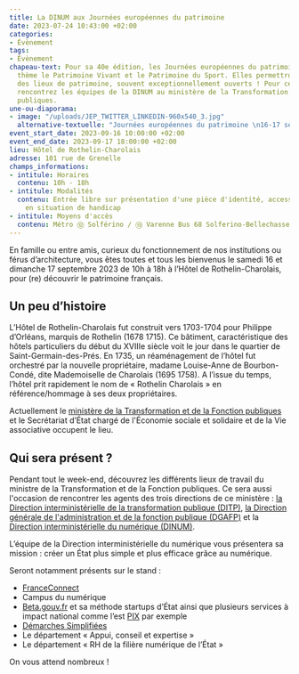 ```yaml
---
title: La DINUM aux Journées européennes du patrimoine
date: 2023-07-24 10:43:00 +02:00
categories:
- Évènement
tags:
- Évènement
chapeau-text: Pour sa 40e édition, les Journées européennes du patrimoine auront pour
  thème le Patrimoine Vivant et le Patrimoine du Sport. Elles permettront de visiter
  des lieux de patrimoine, souvent exceptionnellement ouverts ! Pour cette occasion,
  rencontrez les équipes de la DINUM au ministère de la Transformation et de la Fonction
  publiques.
une-ou-diaporama:
- image: "/uploads/JEP_TWITTER_LINKEDIN-960x540_3.jpg"
  alternative-textuelle: "Journées européennes du patrimoine \n16-17 septembre 2023"
event_start_date: 2023-09-16 10:00:00 +02:00
event_end_date: 2023-09-17 18:00:00 +02:00
lieu: Hôtel de Rothelin-Charolais
adresse: 101 rue de Grenelle
champs_informations:
- intitule: Horaires
  contenu: 10h - 18h
- intitule: Modalités
  contenu: Entrée libre sur présentation d'une pièce d'identité, accessible aux personnes
    en situation de handicap
- intitule: Moyens d'accès
  contenu: Métro ⑫ Solférino / ⑬ Varenne Bus 68 Solferino-Bellechasse
---
```


En famille ou entre amis, curieux du fonctionnement de nos institutions ou férus d’architecture, vous êtes toutes et tous les bienvenus le samedi 16 et dimanche 17 septembre 2023 de 10h à 18h à l’Hôtel de Rothelin-Charolais, pour (re) découvrir le patrimoine français.

## Un peu d’histoire

L’Hôtel de Rothelin-Charolais fut construit vers 1703-1704 pour Philippe d’Orléans, marquis de Rothelin (1678 1715). Ce bâtiment, caractéristique des hôtels particuliers du début du XVIIIe siècle voit le jour dans le quartier de Saint-Germain-des-Prés. En 1735, un réaménagement de l’hôtel fut orchestré par la nouvelle propriétaire, madame Louise-Anne de Bourbon-Condé, dite Mademoiselle de Charolais (1695 1758). A l’issue du temps, l’hôtel prit rapidement le nom de « Rothelin Charolais » en référence/hommage à ses deux propriétaires.

Actuellement le [ministère de la Transformation et de la Fonction publiques](https://www.transformation.gouv.fr/) et le Secrétariat d’État chargé de l'Économie sociale et solidaire et de la Vie associative occupent le lieu.

## Qui sera présent ?

Pendant tout le week-end, découvrez les différents lieux de travail du ministre de la Transformation et de la Fonction publiques. Ce sera aussi l'occasion de rencontrer les agents des trois directions de ce ministère : [la Direction interministérielle de la transformation publique (DITP)](https://www.modernisation.gouv.fr/), [la Direction générale de l'administration et de la fonction publique (DGAFP)](https://www.fonction-publique.gouv.fr/fonction-publique-1088) et la [Direction interministérielle du numérique (DINUM)](https://www.numerique.gouv.fr/dinum/).

L’équipe de la Direction interministérielle du numérique vous présentera sa mission : créer un État plus simple et plus efficace grâce au numérique.

Seront notamment présents sur le stand : 
* [FranceConnect](https://franceconnect.gouv.fr/)
* Campus du numérique 
* [Beta.gouv.fr](https://beta.gouv.fr/) et sa méthode startups d’État ainsi que plusieurs services à impact national comme l’est [PIX](https://pix.fr/) par exemple
* [Démarches Simplifiées](https://www.demarches-simplifiees.fr/)
* Le département « Appui, conseil et expertise »
* Le département « RH de la filière numérique de l’État »

On vous attend nombreux !